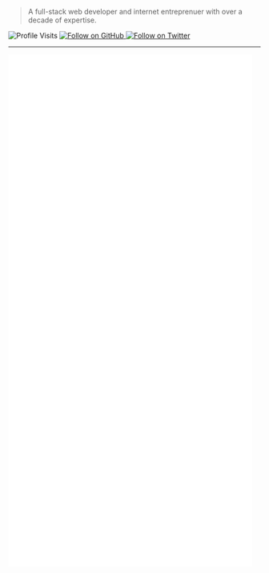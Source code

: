 > A full-stack web developer and internet entreprenuer with over a decade of expertise.

<p>
  <img src="https://komarev.com/ghpvc/?username=irazasyed&style=flat-square" alt="Profile Visits"> 
  <a href="https://github.com/irazasyed" target="_blank">
    <img alt="Follow on GitHub" src="https://img.shields.io/github/followers/irazasyed?style=social">
  </a>
  <a href="https://twitter.com/irazasyed" target="_blank">
    <img alt="Follow on Twitter" src="https://img.shields.io/twitter/follow/irazasyed?style=social">
  </a>
</p>

---

![Metrics](/github-metrics.svg)


